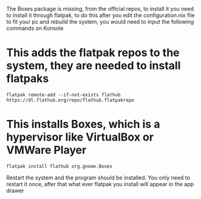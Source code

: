 The Boxes package is missing, from the official repos, to install it you need to install it through flatpak, to do this after you edit the configuration.nix file to fit your pc and rebuild the system, you would need to input the following commands on Konsole

# This adds the flatpak repos to the system, they are needed to install flatpaks
```
flatpak remote-add --if-not-exists flathub https://dl.flathub.org/repo/flathub.flatpakrepo
```

# This installs Boxes, which is a hypervisor like VirtualBox or VMWare Player
```
flatpak install flathub org.gnome.Boxes
```

Restart the system and the program should be installed. You only need to restart it once, after that what ever flatpak you install will appear in the app drawer
